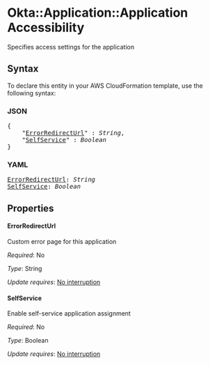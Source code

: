 # Okta::Application::Application Accessibility

Specifies access settings for the application

## Syntax

To declare this entity in your AWS CloudFormation template, use the following syntax:

### JSON

<pre>
{
    "<a href="#errorredirecturl" title="ErrorRedirectUrl">ErrorRedirectUrl</a>" : <i>String</i>,
    "<a href="#selfservice" title="SelfService">SelfService</a>" : <i>Boolean</i>
}
</pre>

### YAML

<pre>
<a href="#errorredirecturl" title="ErrorRedirectUrl">ErrorRedirectUrl</a>: <i>String</i>
<a href="#selfservice" title="SelfService">SelfService</a>: <i>Boolean</i>
</pre>

## Properties

#### ErrorRedirectUrl

Custom error page for this application

_Required_: No

_Type_: String

_Update requires_: [No interruption](https://docs.aws.amazon.com/AWSCloudFormation/latest/UserGuide/using-cfn-updating-stacks-update-behaviors.html#update-no-interrupt)

#### SelfService

Enable self-service application assignment

_Required_: No

_Type_: Boolean

_Update requires_: [No interruption](https://docs.aws.amazon.com/AWSCloudFormation/latest/UserGuide/using-cfn-updating-stacks-update-behaviors.html#update-no-interrupt)

